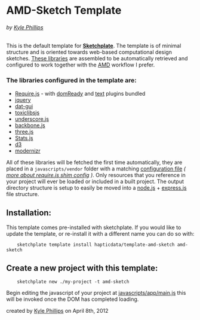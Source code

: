# AMD-Sketch Template
###### by [Kyle Phillips](http://haptic-dat.com)


This is the default template for **[Sketchplate](http://github.com/hapticdata/sketchplate)**. The template is of minimal structure and is oriented towards web-based computational design sketches. [These libraries](https://github.com/hapticdata/template-amd-sketch/blob/master/template.json#L6) are assembled to be automatically retrieved and configured to work together with the [AMD](https://github.com/amdjs/amdjs-api/wiki/AMD) workflow I prefer.



### The libraries configured in the template are:
* [Require.js](http://requirejs.org) - with [domReady](https://github.com/requirejs/domReady) and [text](https://github.com/requirejs/text) plugins bundled
* [jquery](http://jquery.com)
* [dat-gui](http://code.google.com/p/dat-gui/)
* [toxiclibsjs](http://haptic-data.com/toxiclibsjs)
* [underscore.js](http://documentcloud.github.com/underscore/)
* [backbone.js](http://documentcloud.github.com/backbone/)
* [three.js](http://mrdoob.github.com/three.js/)
* [Stats.js](http://github.com/mrdoob/stats.js/)
* [d3](http://github.com/mbostock/d3)
* [modernizr](http://modernizr.com)


All of these libraries will be fetched the first time automatically, they are placed in a `javascripts/vendor` folder with a matching [configuration file](https://github.com/hapticdata/Sketchplate/blob/master/defaults/templates/amd-sketch/template/javascripts/config.js) _([ more about require.js shim config](http://requirejs.org/docs/api.html#config-shim) )_. Only resources that you reference in your project will ever be loaded or included in a built project. The output directory structure is setup to easily be moved into a [node.js](http://nodejs.org) + [express.js](http://expressjs.com) file structure.


## Installation:

This template comes pre-installed with sketchplate. If you would like to update the template, or re-install it with a different name you can do so with:

```
	sketchplate template install hapticdata/template-amd-sketch amd-sketch
```


## Create a new project with this template:

```
	sketchplate new ./my-project -t amd-sketch
```

Begin editing the javascript of your project at [javascripts/app/main.js](https://github.com/hapticdata/template-amd-sketch/blob/master/template/javascripts/app/main.js) this will be invoked once the DOM has completed loading.


created by [Kyle Phillips](http://haptic-data.com) on April 8th, 2012
